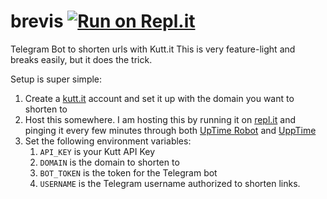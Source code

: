 # brevis [![Run on Repl.it](https://repl.it/badge/github/saharshxyz/brevis)](https://repl.it/github/saharshxyz/brevis)

Telegram Bot to shorten urls with Kutt.it This is very feature-light and breaks easily, but it does the trick. 

Setup is super simple:
1. Create a [kutt.it](https://kutt.it) account and set it up with the domain you want to shorten to
2. Host this somewhere. I am hosting this by running it on [repl.it](https://repl.it) and pinging it every few minutes through both [UpTime Robot](https://uptimerobot.com) and [UppTime](https://uptime.saharsh.xyz)
3. Set the following environment variables:
    1. `API_KEY` is your Kutt API Key
    2. `DOMAIN` is the domain to shorten to
    3. `BOT_TOKEN` is the token for the Telegram bot
    4. `USERNAME` is the Telegram username authorized to shorten links. 
